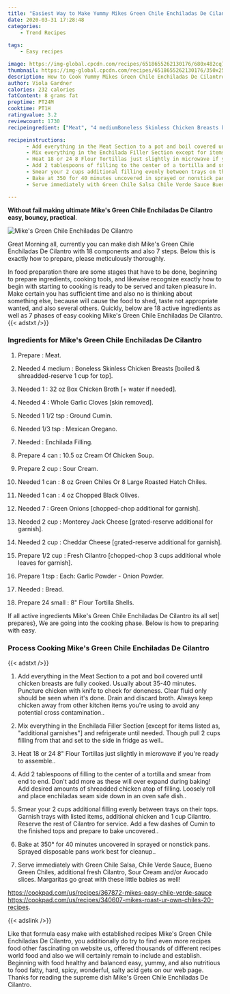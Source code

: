 ```yaml
---
title: "Easiest Way to Make Yummy Mikes Green Chile Enchiladas De Cilantro"
date: 2020-03-31 17:28:48
categories:
    - Trend Recipes
    
tags:
    - Easy recipes

image: https://img-global.cpcdn.com/recipes/6518655262130176/680x482cq70/mikes-green-chile-enchiladas-de-cilantro-recipe-main-photo.jpg
thumbnail: https://img-global.cpcdn.com/recipes/6518655262130176/350x250cq70/mikes-green-chile-enchiladas-de-cilantro-recipe-main-photo.jpg
description: How to Cook Yummy Mikes Green Chile Enchiladas De Cilantro with 18 ingredients and 7 stages of easy cooking.
author: Viola Gardner
calories: 232 calories
fatContent: 8 grams fat
preptime: PT24M
cooktime: PT1H
ratingvalue: 3.2
reviewcount: 1730
recipeingredient: ["Meat", "4 mediumBoneless Skinless Chicken Breasts boiled  shreaddedreserve 1 cup for top", "132 oz Box Chicken Broth  water if needed", "4Whole Garlic Cloves skin removed", "1 1/2 tspGround Cumin", "1/3 tspMexican Oregano", "Enchilada Filling", "4 can105 oz Cream Of Chicken Soup", "2 cupSour Cream", "1 can8 oz Green Chiles Or 8 Large Roasted Hatch Chiles", "1 can4 oz Chopped Black Olives", "7Green Onions choppedchop additional for garnish", "2 cupMonterey Jack Cheese gratedreserve additional for garnish", "2 cupCheddar Cheese gratedreserve additional for garnish", "1/2 cupFresh Cilantro choppedchop 3 cups additional whole leaves for garnish", "1 tspEach Garlic Powder  Onion Powder", "Bread", "24 small8 Flour Tortilla Shells"]

recipeinstructions: 
      - Add everything in the Meat Section to a pot and boil covered until chicken breasts are fully cooked Usually about 3540 minutes Puncture chicken with knife to check for doneness Clear fluid only should be seen when its done Drain and discard broth Always keep chicken away from other kitchen items youre using to avoid any potential cross contamination 
      - Mix everything in the Enchilada Filler Section except for items listed as additional garnishes and refrigerate until needed Though pull 2 cups filling from that and set to the side in fridge as well 
      - Heat 18 or 24 8 Flour Tortillas just slightly in microwave if youre ready to assemble 
      - Add 2 tablespoons of filling to the center of a tortilla and smear from end to end Dont add more as these will over expand during baking Add desired amounts of shreadded chicken atop of filling Loosely roll and place enchiladas seam side down in an oven safe dish 
      - Smear your 2 cups additional filling evenly between trays on their tops Garnish trays with listed items additional chicken and 1 cup Cilantro Reserve the rest of Cilantro for service Add a few dashes of Cumin to the finished tops and prepare to bake uncovered 
      - Bake at 350 for 40 minutes uncovered in sprayed or nonstick pans Sprayed disposable pans work best for cleanup 
      - Serve immediately with Green Chile Salsa Chile Verde Sauce Bueno Green Chiles additional fresh Cilantro Sour Cream andor Avocado slices Margaritas go great with these little babies as wellhttpscookpadcomusrecipes367872mikeseasychileverdesaucehttpscookpadcomusrecipes340607mikesroasturownchiles20recipes

---
```




**Without fail making ultimate Mike&#39;s Green Chile Enchiladas De Cilantro easy, bouncy, practical**. 


![Mike&#39;s Green Chile Enchiladas De Cilantro](https://img-global.cpcdn.com/recipes/6518655262130176/680x482cq70/mikes-green-chile-enchiladas-de-cilantro-recipe-main-photo.jpg "Mike&#39;s Green Chile Enchiladas De Cilantro")




Great Morning all, currently you can make dish Mike&#39;s Green Chile Enchiladas De Cilantro with 18 components and also 7 steps. Below this is exactly how to prepare, please meticulously thoroughly.

In food preparation there are some stages that have to be done, beginning to prepare ingredients, cooking tools, and likewise recognize exactly how to begin with starting to cooking is ready to be served and taken pleasure in. Make certain you has sufficient time and also no is thinking about something else, because will cause the food to shed, taste not appropriate wanted, and also several others. Quickly, below are 18 active ingredients as well as 7 phases of easy cooking Mike&#39;s Green Chile Enchiladas De Cilantro.
{{< adstxt />}}

### Ingredients for Mike&#39;s Green Chile Enchiladas De Cilantro


1. Prepare  : Meat.

1. Needed 4 medium : Boneless Skinless Chicken Breasts [boiled &amp; shreadded-reserve 1 cup for top].

1. Needed 1 : 32 oz Box Chicken Broth [+ water if needed].

1. Needed 4 : Whole Garlic Cloves [skin removed].

1. Needed 1 1/2 tsp : Ground Cumin.

1. Needed 1/3 tsp : Mexican Oregano.

1. Needed  : Enchilada Filling.

1. Prepare 4 can : 10.5 oz Cream Of Chicken Soup.

1. Prepare 2 cup : Sour Cream.

1. Needed 1 can : 8 oz Green Chiles Or 8 Large Roasted Hatch Chiles.

1. Needed 1 can : 4 oz Chopped Black Olives.

1. Needed 7 : Green Onions [chopped-chop additional for garnish].

1. Needed 2 cup : Monterey Jack Cheese [grated-reserve additional for garnish].

1. Needed 2 cup : Cheddar Cheese [grated-reserve additional for garnish].

1. Prepare 1/2 cup : Fresh Cilantro [chopped-chop 3 cups additional whole leaves for garnish].

1. Prepare 1 tsp : Each: Garlic Powder - Onion Powder.

1. Needed  : Bread.

1. Prepare 24 small : 8&#34; Flour Tortilla Shells.



If all active ingredients Mike&#39;s Green Chile Enchiladas De Cilantro its all set| prepares}, We are going into the cooking phase. Below is how to preparing with easy.

### Process Cooking Mike&#39;s Green Chile Enchiladas De Cilantro

{{< adstxt />}}


1. Add everything in the Meat Section to a pot and boil covered until chicken breasts are fully cooked. Usually about 35-40 minutes. Puncture chicken with knife to check for doneness. Clear fluid only should be seen when it&#39;s done. Drain and discard broth. Always keep chicken away from other kitchen items you&#39;re using to avoid any potential cross contamination..



1. Mix everything in the Enchilada Filler Section [except for items listed as, &#34;additional garnishes&#34;] and refrigerate until needed. Though pull 2 cups filling from that and set to the side in fridge as well..



1. Heat 18 or 24 8&#34; Flour Tortillas just slightly in microwave if you&#39;re ready to assemble..



1. Add 2 tablespoons of filling to the center of a tortilla and smear from end to end. Don&#39;t add more as these will over expand during baking! Add desired amounts of shreadded chicken atop of filling. Loosely roll and place enchiladas seam side down in an oven safe dish..



1. Smear your 2 cups additional filling evenly between trays on their tops. Garnish trays with listed items, additional chicken and 1 cup Cilantro. Reserve the rest of Cilantro for service. Add a few dashes of Cumin to the finished tops and prepare to bake uncovered..



1. Bake at 350° for 40 minutes uncovered in sprayed or nonstick pans. Sprayed disposable pans work best for cleanup..



1. Serve immediately with Green Chile Salsa, Chile Verde Sauce, Bueno Green Chiles, additional fresh Cilantro, Sour Cream and/or Avocado slices. Margaritas go great with these little babies as well!

https://cookpad.com/us/recipes/367872-mikes-easy-chile-verde-sauce
https://cookpad.com/us/recipes/340607-mikes-roast-ur-own-chiles-20-recipes.





{{< adslink />}}

Like that formula easy make with established recipes Mike&#39;s Green Chile Enchiladas De Cilantro, you additionally do try to find even more recipes food other fascinating on website us, offered thousands of different recipes world food and also we will certainly remain to include and establish. Beginning with food healthy and balanced easy, yummy, and also nutritious to food fatty, hard, spicy, wonderful, salty acid gets on our web page. Thanks for reading the supreme dish Mike&#39;s Green Chile Enchiladas De Cilantro.
